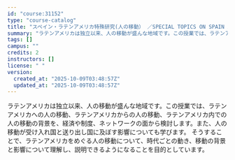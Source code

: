 ```yaml
---
id: "course:31152"
type: "course-catalog"
title: "スペイン・ラテンアメリカ特殊研究(人の移動） ／SPECIAL TOPICS ON SPAIN AND LATIN AMERICA: Migration Studies"
summary: "ラテンアメリカは独立以来、人の移動が盛んな地域です。この授業では、ラテンアメリカへの人の移動、ラテンアメリカからの人の移動、ラテンアメリカ内での人の移動の背景を、経済や制度、ネットワークの面から検討します。また、人の移動が受け入れ国と送り出…"
tags: []
campus: ""
credits: 2
instructors: []
license: " "
version:
  created_at: "2025-10-09T03:48:57Z"
  updated_at: "2025-10-09T03:48:57Z"
---
```


ラテンアメリカは独立以来、人の移動が盛んな地域です。この授業では、ラテンアメリカへの人の移動、ラテンアメリカからの人の移動、ラテンアメリカ内での人の移動の背景を、経済や制度、ネットワークの面から検討します。また、人の移動が受け入れ国と送り出し国に及ぼす影響についても学びます。 そうすることで、ラテンアメリカをめぐる人の移動について、時代ごとの動き、移動の背景と影響について理解し、説明できるようになることを目的としています。
